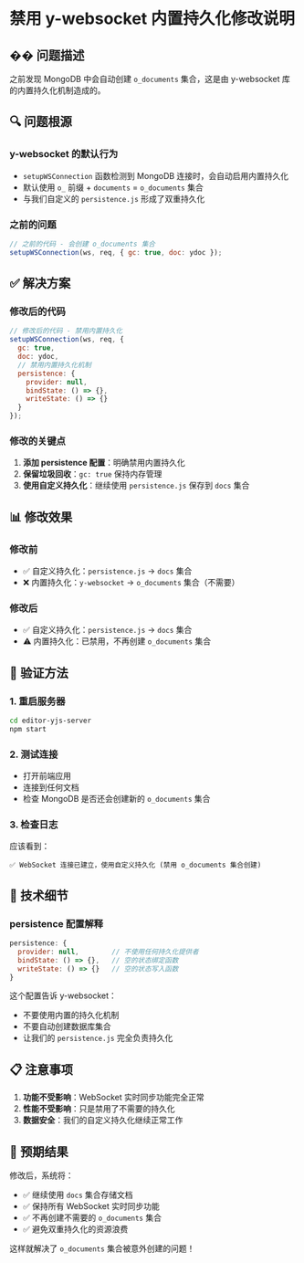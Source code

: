# 禁用 y-websocket 内置持久化修改说明

## �� 问题描述

之前发现 MongoDB 中会自动创建 `o_documents` 集合，这是由 y-websocket 库的内置持久化机制造成的。

## 🔍 问题根源

### y-websocket 的默认行为
- `setupWSConnection` 函数检测到 MongoDB 连接时，会自动启用内置持久化
- 默认使用 `o_` 前缀 + `documents` = `o_documents` 集合
- 与我们自定义的 `persistence.js` 形成了双重持久化

### 之前的问题
```javascript
// 之前的代码 - 会创建 o_documents 集合
setupWSConnection(ws, req, { gc: true, doc: ydoc });
```

## ✅ 解决方案

### 修改后的代码
```javascript
// 修改后的代码 - 禁用内置持久化
setupWSConnection(ws, req, { 
  gc: true, 
  doc: ydoc,
  // 禁用内置持久化机制
  persistence: {
    provider: null,
    bindState: () => {},
    writeState: () => {}
  }
});
```

### 修改的关键点
1. **添加 persistence 配置**：明确禁用内置持久化
2. **保留垃圾回收**：`gc: true` 保持内存管理
3. **使用自定义持久化**：继续使用 `persistence.js` 保存到 `docs` 集合

## 📊 修改效果

### 修改前
- ✅ 自定义持久化：`persistence.js` → `docs` 集合
- ❌ 内置持久化：`y-websocket` → `o_documents` 集合（不需要）

### 修改后
- ✅ 自定义持久化：`persistence.js` → `docs` 集合
- ⚠️ 内置持久化：已禁用，不再创建 `o_documents` 集合

## 🚀 验证方法

### 1. 重启服务器
```bash
cd editor-yjs-server
npm start
```

### 2. 测试连接
- 打开前端应用
- 连接到任何文档
- 检查 MongoDB 是否还会创建新的 `o_documents` 集合

### 3. 检查日志
应该看到：
```
✅ WebSocket 连接已建立，使用自定义持久化 (禁用 o_documents 集合创建)
```

## 🔧 技术细节

### persistence 配置解释
```javascript
persistence: {
  provider: null,        // 不使用任何持久化提供者
  bindState: () => {},   // 空的状态绑定函数
  writeState: () => {}   // 空的状态写入函数
}
```

这个配置告诉 y-websocket：
- 不要使用内置的持久化机制
- 不要自动创建数据库集合
- 让我们的 `persistence.js` 完全负责持久化

## 📋 注意事项

1. **功能不受影响**：WebSocket 实时同步功能完全正常
2. **性能不受影响**：只是禁用了不需要的持久化
3. **数据安全**：我们的自定义持久化继续正常工作

## 🎯 预期结果

修改后，系统将：
- ✅ 继续使用 `docs` 集合存储文档
- ✅ 保持所有 WebSocket 实时同步功能
- ✅ 不再创建不需要的 `o_documents` 集合
- ✅ 避免双重持久化的资源浪费

这样就解决了 `o_documents` 集合被意外创建的问题！
